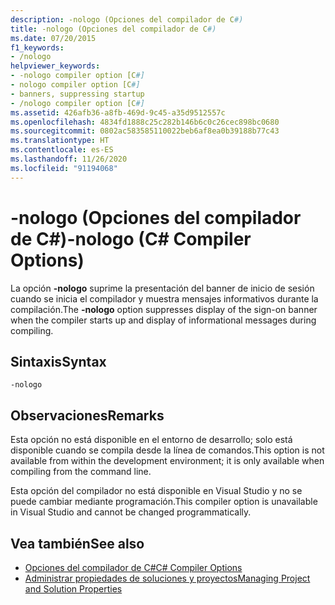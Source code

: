 ```yaml
---
description: -nologo (Opciones del compilador de C#)
title: -nologo (Opciones del compilador de C#)
ms.date: 07/20/2015
f1_keywords:
- /nologo
helpviewer_keywords:
- -nologo compiler option [C#]
- nologo compiler option [C#]
- banners, suppressing startup
- /nologo compiler option [C#]
ms.assetid: 426afb36-a8fb-469d-9c45-a35d9512557c
ms.openlocfilehash: 4834fd1888c25c282b146b6c0c26cec898bc0680
ms.sourcegitcommit: 0802ac583585110022beb6af8ea0b39188b77c43
ms.translationtype: HT
ms.contentlocale: es-ES
ms.lasthandoff: 11/26/2020
ms.locfileid: "91194068"
---
```

# <a name="-nologo-c-compiler-options"></a><span data-ttu-id="63bed-103">-nologo (Opciones del compilador de C#)</span><span class="sxs-lookup"><span data-stu-id="63bed-103">-nologo (C# Compiler Options)</span></span>

<span data-ttu-id="63bed-104">La opción **-nologo** suprime la presentación del banner de inicio de sesión cuando se inicia el compilador y muestra mensajes informativos durante la compilación.</span><span class="sxs-lookup"><span data-stu-id="63bed-104">The **-nologo** option suppresses display of the sign-on banner when the compiler starts up and display of informational messages during compiling.</span></span>  
  
## <a name="syntax"></a><span data-ttu-id="63bed-105">Sintaxis</span><span class="sxs-lookup"><span data-stu-id="63bed-105">Syntax</span></span>  
  
```console  
-nologo  
```  
  
## <a name="remarks"></a><span data-ttu-id="63bed-106">Observaciones</span><span class="sxs-lookup"><span data-stu-id="63bed-106">Remarks</span></span>  

 <span data-ttu-id="63bed-107">Esta opción no está disponible en el entorno de desarrollo; solo está disponible cuando se compila desde la línea de comandos.</span><span class="sxs-lookup"><span data-stu-id="63bed-107">This option is not available from within the development environment; it is only available when compiling from the command line.</span></span>  
  
 <span data-ttu-id="63bed-108">Esta opción del compilador no está disponible en Visual Studio y no se puede cambiar mediante programación.</span><span class="sxs-lookup"><span data-stu-id="63bed-108">This compiler option is unavailable in Visual Studio and cannot be changed programmatically.</span></span>  
  
## <a name="see-also"></a><span data-ttu-id="63bed-109">Vea también</span><span class="sxs-lookup"><span data-stu-id="63bed-109">See also</span></span>

- [<span data-ttu-id="63bed-110">Opciones del compilador de C#</span><span class="sxs-lookup"><span data-stu-id="63bed-110">C# Compiler Options</span></span>](./index.md)
- [<span data-ttu-id="63bed-111">Administrar propiedades de soluciones y proyectos</span><span class="sxs-lookup"><span data-stu-id="63bed-111">Managing Project and Solution Properties</span></span>](/visualstudio/ide/managing-project-and-solution-properties)
